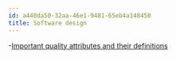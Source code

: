 ```yaml
---
id: a440da50-32aa-46e1-9481-65eb4a148450
title: Software design
---
```


\-[Important quality attributes and their
definitions](20210405120426-important_quality_attributes_and_their_definitions)
